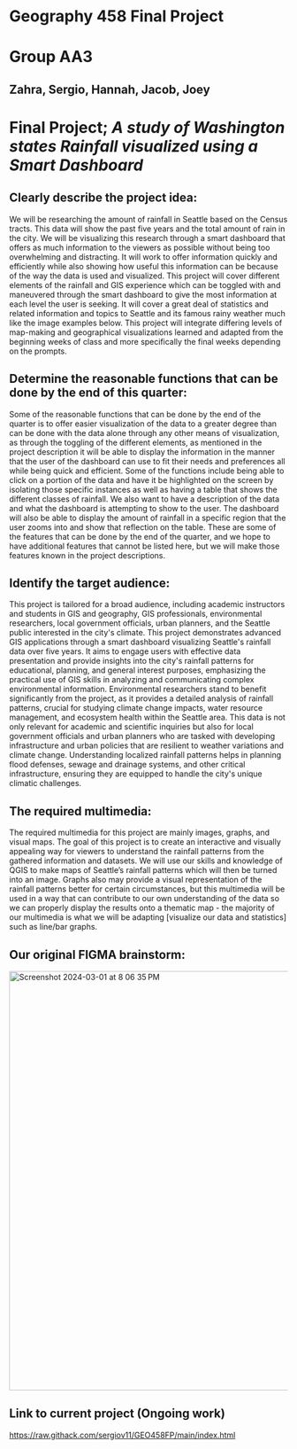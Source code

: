 # Geography 458 Final Project 
# Group AA3 
## Zahra, Sergio, Hannah, Jacob, Joey

# Final Project; *A study of Washington states Rainfall visualized using a Smart Dashboard*

## Clearly describe the project idea:

We will be researching the amount of rainfall in Seattle based on the Census tracts. This data will show the past five years and the total amount of rain in the city. We will be visualizing this research through a smart dashboard that offers as much information to the viewers as possible without being too overwhelming and distracting. It will work to offer information quickly and efficiently while also showing how useful this information can be because of the way the data is used and visualized. 
This project will cover different elements of the rainfall and GIS experience which can be toggled with and maneuvered through the smart dashboard to give the most information at each level the user is seeking. It will cover a great deal of statistics and related information and topics to Seattle and its famous rainy weather much like the image examples below. 
This project will integrate differing levels of map-making and geographical visualizations learned and adapted from the beginning weeks of class and more specifically the final weeks depending on the prompts.

## Determine the reasonable functions that can be done by the end of this quarter:

Some of the reasonable functions that can be done by the end of the quarter is to offer easier visualization of the data to a greater degree than can be done with the data alone through any other means of visualization, as through the toggling of the different elements, as mentioned in the project description it will be able to display the information in the manner that the user of the dashboard can use to fit their needs and preferences all while being quick and efficient. 
Some of the functions include being able to click on a portion of the data and have it be highlighted on the screen by isolating those specific instances as well as having a table that shows the different classes of rainfall. We also want to have a description of the data and what the dashboard is attempting to show to the user. The dashboard will also be able to display the amount of rainfall in a specific region that the user zooms into and show that reflection on the table. These are some of the features that can be done by the end of the quarter, and we hope to have additional features that cannot be listed here, but we will make those features known in the project descriptions.

## Identify the target audience:

This project is tailored for a broad audience, including academic instructors and students in GIS and geography, GIS professionals, environmental researchers, local government officials, urban planners, and the Seattle public interested in the city's climate. This project demonstrates advanced GIS applications through a smart dashboard visualizing Seattle's rainfall data over five years. It aims to engage users with effective data presentation and provide insights into the city's rainfall patterns for educational, planning, and general interest purposes, emphasizing the practical use of GIS skills in analyzing and communicating complex environmental information. 
Environmental researchers stand to benefit significantly from the project, as it provides a detailed analysis of rainfall patterns, crucial for studying climate change impacts, water resource management, and ecosystem health within the Seattle area. This data is not only relevant for academic and scientific inquiries but also for local government officials and urban planners who are tasked with developing infrastructure and urban policies that are resilient to weather variations and climate change. Understanding localized rainfall patterns helps in planning flood defenses, sewage and drainage systems, and other critical infrastructure, ensuring they are equipped to handle the city's unique climatic challenges.

## The required multimedia:

The required multimedia for this project are mainly images, graphs, and visual maps. The goal of this project is to create an interactive and visually appealing way for viewers to understand the rainfall patterns from the gathered information and datasets. We will use our skills and knowledge of QGIS to make maps of Seattle’s rainfall patterns which will then be turned into an image. Graphs also may provide a visual representation of the rainfall patterns better for certain circumstances, but this multimedia will be used in a way that can contribute to our own understanding of the data so we can properly display the results onto a thematic map - the majority of our multimedia is what we will be adapting [visualize our data and statistics] such as line/bar graphs. 

## Our original FIGMA brainstorm:
<img width="757" alt="Screenshot 2024-03-01 at 8 06 35 PM" src="https://github.com/zahrafiroz/Geo458FP/assets/114683477/4a82f849-7454-4f75-9790-d2457c82000e">


## Link to current project (Ongoing work)
https://raw.githack.com/sergiov11/GEO458FP/main/index.html
